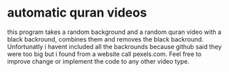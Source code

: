 # automatic quran videos
this program takes a random background and a random quran video with a black backround, combines them and removes the black backround.
Unfortunatly i havent included all the backrounds because github said they were too big but i found from a website call pexels.com.
Feel free to improve change or implement the code to any other video type.
